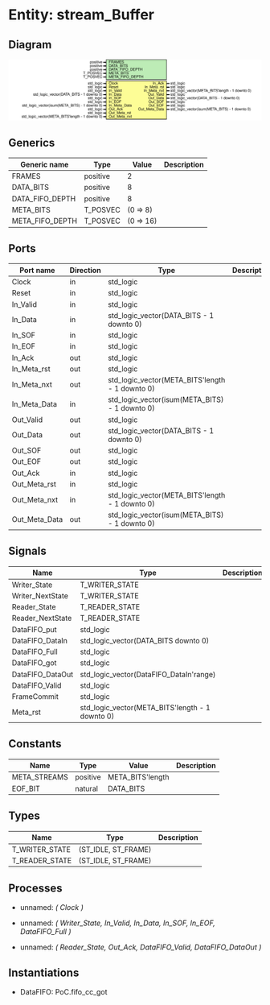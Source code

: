 # Entity: stream_Buffer
## Diagram
![Diagram](stream_Buffer.svg "Diagram")
## Generics
| Generic name    | Type     | Value     | Description |
| --------------- | -------- | --------- | ----------- |
| FRAMES          | positive | 2         |             |
| DATA_BITS       | positive | 8         |             |
| DATA_FIFO_DEPTH | positive | 8         |             |
| META_BITS       | T_POSVEC | (0 => 8)  |             |
| META_FIFO_DEPTH | T_POSVEC | (0 => 16) |             |
## Ports
| Port name     | Direction | Type                                            | Description |
| ------------- | --------- | ----------------------------------------------- | ----------- |
| Clock         | in        | std_logic                                       |             |
| Reset         | in        | std_logic                                       |             |
| In_Valid      | in        | std_logic                                       |             |
| In_Data       | in        | std_logic_vector(DATA_BITS - 1 downto 0)        |             |
| In_SOF        | in        | std_logic                                       |             |
| In_EOF        | in        | std_logic                                       |             |
| In_Ack        | out       | std_logic                                       |             |
| In_Meta_rst   | out       | std_logic                                       |             |
| In_Meta_nxt   | out       | std_logic_vector(META_BITS'length - 1 downto 0) |             |
| In_Meta_Data  | in        | std_logic_vector(isum(META_BITS) - 1 downto 0)  |             |
| Out_Valid     | out       | std_logic                                       |             |
| Out_Data      | out       | std_logic_vector(DATA_BITS - 1 downto 0)        |             |
| Out_SOF       | out       | std_logic                                       |             |
| Out_EOF       | out       | std_logic                                       |             |
| Out_Ack       | in        | std_logic                                       |             |
| Out_Meta_rst  | in        | std_logic                                       |             |
| Out_Meta_nxt  | in        | std_logic_vector(META_BITS'length - 1 downto 0) |             |
| Out_Meta_Data | out       | std_logic_vector(isum(META_BITS) - 1 downto 0)  |             |
## Signals
| Name             | Type                                            | Description |
| ---------------- | ----------------------------------------------- | ----------- |
| Writer_State     | T_WRITER_STATE                                  |             |
| Writer_NextState | T_WRITER_STATE                                  |             |
| Reader_State     | T_READER_STATE                                  |             |
| Reader_NextState | T_READER_STATE                                  |             |
| DataFIFO_put     | std_logic                                       |             |
| DataFIFO_DataIn  | std_logic_vector(DATA_BITS downto 0)            |             |
| DataFIFO_Full    | std_logic                                       |             |
| DataFIFO_got     | std_logic                                       |             |
| DataFIFO_DataOut | std_logic_vector(DataFIFO_DataIn'range)         |             |
| DataFIFO_Valid   | std_logic                                       |             |
| FrameCommit      | std_logic                                       |             |
| Meta_rst         | std_logic_vector(META_BITS'length - 1 downto 0) |             |
## Constants
| Name         | Type     | Value             | Description |
| ------------ | -------- | ----------------- | ----------- |
| META_STREAMS | positive |  META_BITS'length |             |
| EOF_BIT      | natural  |  DATA_BITS        |             |
## Types
| Name           | Type                | Description |
| -------------- | ------------------- | ----------- |
| T_WRITER_STATE | (ST_IDLE, ST_FRAME) |             |
| T_READER_STATE | (ST_IDLE, ST_FRAME) |             |
## Processes
- unnamed: _( Clock )_

- unnamed: _( Writer_State,
					In_Valid, In_Data, In_SOF, In_EOF,
					DataFIFO_Full )_

- unnamed: _( Reader_State,
					Out_Ack,
					DataFIFO_Valid, DataFIFO_DataOut )_

## Instantiations
- DataFIFO: PoC.fifo_cc_got
